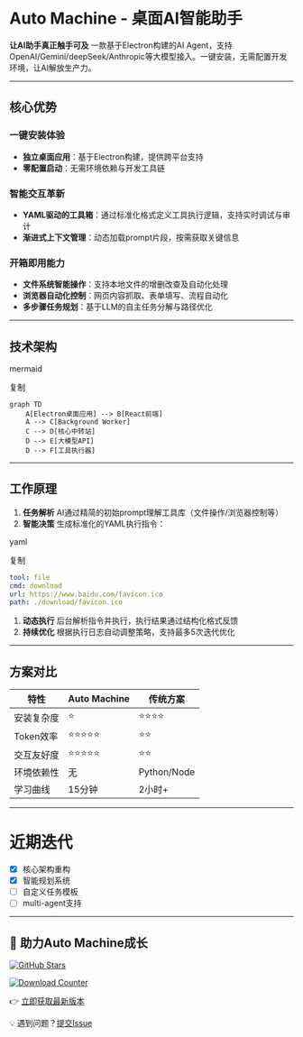 # Auto Machine - 桌面AI智能助手

**让AI助手真正触手可及**
 一款基于Electron构建的AI Agent，支持OpenAI/Gemini/deepSeek/Anthropic等大模型接入。一键安装，无需配置开发环境，让AI解放生产力。

------

## 核心优势

### 一键安装体验

- **独立桌面应用**：基于Electron构建，提供跨平台支持
- **零配置启动**：无需环境依赖与开发工具链

### 智能交互革新

- **YAML驱动的工具箱**：通过标准化格式定义工具执行逻辑，支持实时调试与审计
- **渐进式上下文管理**：动态加载prompt片段，按需获取关键信息

### 开箱即用能力

- **文件系统智能操作**：支持本地文件的增删改查及自动化处理
- **浏览器自动化控制**：网页内容抓取、表单填写、流程自动化
- **多步骤任务规划**：基于LLM的自主任务分解与路径优化

------

## 技术架构

mermaid

复制

```mermaid
graph TD
    A[Electron桌面应用] --> B[React前端]
    A --> C[Background Worker]
    C --> D[核心中转站]
    D --> E[大模型API]
    D --> F[工具执行器]
```

------

## 工作原理

1. **任务解析**
    AI通过精简的初始prompt理解工具库（文件操作/浏览器控制等）
2. **智能决策**
    生成标准化的YAML执行指令：

yaml

复制

```yaml
tool: file
cmd: download
url: https://www.baidu.com/favicon.ico
path: ./download/favicon.ico
```

1. **动态执行**
    后台解析指令并执行，执行结果通过结构化格式反馈
2. **持续优化**
    根据执行日志自动调整策略，支持最多5次迭代优化

------

## 方案对比

| 特性       | Auto Machine | 传统方案    |
| ---------- | ------------ | ----------- |
| 安装复杂度 | ⭐            | ⭐⭐⭐⭐        |
| Token效率  | ⭐⭐⭐⭐⭐        | ⭐⭐          |
| 交互友好度 | ⭐⭐⭐⭐⭐        | ⭐⭐          |
| 环境依赖性 | 无           | Python/Node |
| 学习曲线   | 15分钟       | 2小时+      |

---



# 近期迭代

- [x] 核心架构重构
- [x] 智能规划系统
- [ ] 自定义任务模板
- [ ] multi-agent支持

------

## 🤝 助力Auto Machine成长

[![GitHub Stars](https://img.shields.io/github/stars/waht41/auto_machine?style=for-the-badge)](https://github.com/waht41/auto_machine/stargazers)

[![Download Counter](https://img.shields.io/github/downloads/waht41/auto_machine/total?style=for-the-badge)](https://github.com/waht41/auto_machine/releases)

👉 [立即获取最新版本](https://github.com/waht41/auto_machine/releases)  

💡 遇到问题？[提交Issue](https://github.com/waht41/auto_machine/issues) 
